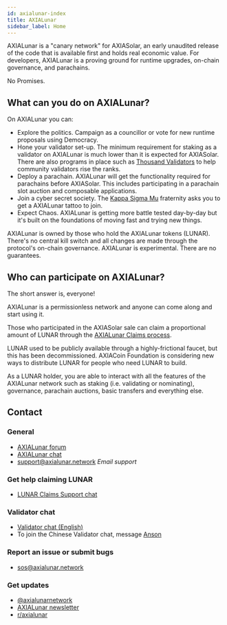 ```yaml
---
id: axialunar-index
title: AXIALunar
sidebar_label: Home
---
```


AXIALunar is a "canary network" for AXIASolar, an early unaudited release of the code that is available first and holds real economic value. For developers, AXIALunar is a proving ground for runtime upgrades, on-chain governance, and parachains.

No Promises.

## What can you do on AXIALunar?

On AXIALunar you can:

- Explore the politics. Campaign as a councillor or vote for new runtime proposals using Democracy.
- Hone your validator set-up. The minimum requirement for staking as a validator on AXIALunar is much lower than it is expected for AXIASolar. There are also programs in place such as [Thousand Validators](https://axiacoin.network/join-axialunars-thousand-validators-programme/) to help community validators rise the ranks.
- Deploy a parachain. AXIALunar will get the functionality required for parachains before AXIASolar. This includes participating in a parachain slot auction and composable applications.
- Join a cyber secret society. The [Kappa Sigma Mu](https://axiascan.io/pre/axialunar/council/motion/94) fraternity asks you to get a AXIALunar tattoo to join.
- Expect Chaos. AXIALunar is getting more battle tested day-by-day but it's built on the foundations of moving fast and trying new things.

AXIALunar is owned by those who hold the AXIALunar tokens (LUNAR). There's no central kill switch and all changes are made through the protocol's on-chain governance. AXIALunar is experimental. There are no guarantees.

## Who can participate on AXIALunar?

The short answer is, everyone!

AXIALunar is a permissionless network and anyone can come along and start using it.

Those who participated in the AXIASolar sale can claim a proportional amount of LUNAR through the [AXIALunar Claims process](https://claim.axialunar.network).

LUNAR used to be publicly available through a highly-frictional faucet, but this has been decommissioned. AXIACoin Foundation is considering new ways to distribute LUNAR for people who need LUNAR to build.

As a LUNAR holder, you are able to interact with all the features of the AXIALunar network such as staking (i.e. validating or nominating), governance, parachain auctions, basic transfers and everything else.

## Contact

### General

- [AXIALunar forum](https://forum.axialunar.network/)
- [AXIALunar chat](https://riot.im/app/#/room/#axialunarwatercooler:axiasolar.builders)
- [support@axialunar.network](mailto:support@axialunar.network) _Email support_

### Get help claiming LUNAR

- [LUNAR Claims Support chat](https://riot.im/app/#/room/#LUNARAClaims:axiasolar.builders)

### Validator chat

- [Validator chat (English)](https://riot.im/app/#/room/#AXIALunarValidatorLounge:axiasolar.builders)
- To join the Chinese Validator chat, message [Anson](https://raw.githubusercontent.com/axialunarnetwork/userguide/master/chinese-language-validators-wechat.png?token=ABIBK6VM3MAOKWE43GM3JHC5G3ARG)

### Report an issue or submit bugs

- [sos@axialunar.network](mailto:sos@axialunar.network)

### Get updates

- [@axialunarnetwork](https://twitter.com/axialunarnetwork)
- [AXIALunar newsletter](http://info.axiacoin.network/subscribe)
- [r/axialunar](https://reddit.com/r/axialunar)

